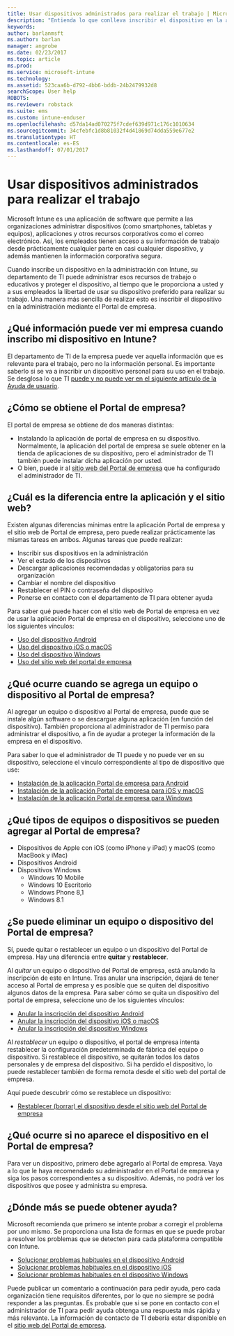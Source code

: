 ```yaml
---
title: Usar dispositivos administrados para realizar el trabajo | Microsoft Docs
description: "Entienda lo que conlleva inscribir el dispositivo en la administración con Intune."
keywords: 
author: barlanmsft
ms.author: barlan
manager: angrobe
ms.date: 02/23/2017
ms.topic: article
ms.prod: 
ms.service: microsoft-intune
ms.technology: 
ms.assetid: 523caa6b-d792-4bb6-bddb-24b2479932d8
searchScope: User help
ROBOTS: 
ms.reviewer: robstack
ms.suite: ems
ms.custom: intune-enduser
ms.openlocfilehash: d57da14ad070275f7cdef639d971c176c1010634
ms.sourcegitcommit: 34cfebfc1d8b81032f4d41869d74dda559e677e2
ms.translationtype: HT
ms.contentlocale: es-ES
ms.lasthandoff: 07/01/2017
---
```

# <a name="use-managed-devices-to-get-work-done"></a>Usar dispositivos administrados para realizar el trabajo
Microsoft Intune es una aplicación de software que permite a las organizaciones administrar dispositivos (como smartphones, tabletas y equipos), aplicaciones y otros recursos corporativos como el correo electrónico. Así, los empleados tienen acceso a su información de trabajo desde prácticamente cualquier parte en casi cualquier dispositivo, y además mantienen la información corporativa segura.

Cuando inscribe un dispositivo en la administración con Intune, su departamento de TI puede administrar esos recursos de trabajo o educativos y proteger el dispositivo, al tiempo que le proporciona a usted y a sus empleados la libertad de usar su dispositivo preferido para realizar su trabajo. Una manera más sencilla de realizar esto es inscribir el dispositivo en la administración mediante el Portal de empresa.

## <a name="what-information-can-my-company-see-when-i-enroll-my-device-in-intune"></a>¿Qué información puede ver mi empresa cuando inscribo mi dispositivo en Intune?
El departamento de TI de la empresa puede ver aquella información que es relevante para el trabajo, pero no la información personal. Es importante saberlo si se va a inscribir un dispositivo personal para su uso en el trabajo. Se desglosa lo que TI [puede y no puede ver en el siguiente artículo de la Ayuda de usuario](what-info-can-your-company-see-when-you-enroll-your-device-in-intune.md).

## <a name="how-do-i-get-the-company-portal"></a>¿Cómo se obtiene el Portal de empresa?
El portal de empresa se obtiene de dos maneras distintas:

- Instalando la aplicación de portal de empresa en su dispositivo. Normalmente, la aplicación del portal de empresa se suele obtener en la tienda de aplicaciones de su dispositivo, pero el administrador de TI también puede instalar dicha aplicación por usted.
- O bien, puede ir al [sitio web del Portal de empresa](https://portal.manage.microsoft.com) que ha configurado el administrador de TI.

## <a name="whats-the-difference-between-the-app-and-the-website"></a>¿Cuál es la diferencia entre la aplicación y el sitio web?
Existen algunas diferencias mínimas entre la aplicación Portal de empresa y el sitio web de Portal de empresa, pero puede realizar prácticamente las mismas tareas en ambos. Algunas tareas que puede realizar:

- Inscribir sus dispositivos en la administración
- Ver el estado de los dispositivos
- Descargar aplicaciones recomendadas y obligatorias para su organización
- Cambiar el nombre del dispositivo
- Restablecer el PIN o contraseña del dispositivo
- Ponerse en contacto con el departamento de TI para obtener ayuda

Para saber qué puede hacer con el sitio web de Portal de empresa en vez de usar la aplicación Portal de empresa en el dispositivo, seleccione uno de los siguientes vínculos:

- [Uso del dispositivo Android](using-your-android-device-with-intune.md)
- [Uso del dispositivo iOS o macOS](using-your-ios-or-macOS-device-with-intune.md)
- [Uso del dispositivo Windows](using-your-windows-device-with-intune.md)
- [Uso del sitio web del portal de empresa](using-the-intune-company-portal-website.md)

## <a name="what-happens-when-you-add-a-computer-or-device-to-the-company-portal"></a>¿Qué ocurre cuando se agrega un equipo o dispositivo al Portal de empresa?
Al agregar un equipo o dispositivo al Portal de empresa, puede que se instale algún software o se descargue alguna aplicación (en función del dispositivo). También proporciona al administrador de TI permiso para administrar el dispositivo, a fin de ayudar a proteger la información de la empresa en el dispositivo.

Para saber lo que el administrador de TI puede y no puede ver en su dispositivo, seleccione el vínculo correspondiente al tipo de dispositivo que use:

- [Instalación de la aplicación Portal de empresa para Android](what-happens-if-you-install-the-company-portal-app-and-enroll-your-device-in-intune-android.md)
- [Instalación de la aplicación Portal de empresa para iOS y macOS](what-happens-if-you-install-the-company-portal-app-and-enroll-your-device-in-intune-ios.md)
- [Instalación de la aplicación Portal de empresa para Windows](what-info-can-your-company-see-when-you-enroll-your-device-in-intune.md)

## <a name="what-kind-of-computers-or-devices-can-you-add-to-the-company-portal"></a>¿Qué tipos de equipos o dispositivos se pueden agregar al Portal de empresa?
-   Dispositivos de Apple con iOS (como iPhone y iPad) y macOS (como MacBook y iMac)
-   Dispositivos Android
-   Dispositivos Windows
    -   Windows 10 Mobile
    -   Windows 10 Escritorio
    -   Windows Phone 8,1
    -   Windows 8.1

## <a name="can-you-remove-a-computer-or-device-from-the-company-portal"></a>¿Se puede eliminar un equipo o dispositivo del Portal de empresa?
Sí, puede quitar o restablecer un equipo o un dispositivo del Portal de empresa. Hay una diferencia entre **quitar** y **restablecer**.

Al *quitar* un equipo o dispositivo del Portal de empresa, está anulando la inscripción de este en Intune. Tras anular una inscripción, dejará de tener acceso al Portal de empresa y es posible que se quiten del dispositivo algunos datos de la empresa. Para saber cómo se quita un dispositivo del portal de empresa, seleccione uno de los siguientes vínculos:

- [Anular la inscripción del dispositivo Android](unenroll-your-device-from-intune-android.md)
- [Anular la inscripción del dispositivo iOS o macOS](unenroll-your-device-from-intune-ios.md)
- [Anular la inscripción del dispositivo Windows](unenroll-your-device-from-intune-windows.md)

Al *restablecer* un equipo o dispositivo, el portal de empresa intenta restablecer la configuración predeterminada de fábrica del equipo o dispositivo. Si restablece el dispositivo, se quitarán todos los datos personales y de empresa del dispositivo. Si ha perdido el dispositivo, lo puede restablecer también de forma remota desde el sitio web del portal de empresa.

Aquí puede descubrir cómo se restablece un dispositivo:

- [Restablecer (borrar) el dispositivo desde el sitio web del Portal de empresa](reset-erase-your-device-cpwebsite.md)

## <a name="what-if-i-cant-see-my-device-in-the-company-portal"></a>¿Qué ocurre si no aparece el dispositivo en el Portal de empresa?
Para ver un dispositivo, primero debe agregarlo al Portal de empresa. Vaya a lo que le haya recomendado su administrador en el Portal de empresa y siga los pasos correspondientes a su dispositivo. Además, no podrá ver los dispositivos que posee y administra su empresa.

## <a name="where-else-can-i-go-for-help"></a>¿Dónde más se puede obtener ayuda?
Microsoft recomienda que primero se intente probar a corregir el problema por uno mismo. Se proporciona una lista de formas en que se puede probar a resolver los problemas que se detecten para cada plataforma compatible con Intune.

- [Solucionar problemas habituales en el dispositivo Android](troubleshoot-your-device-android.md)
- [Solucionar problemas habituales en el dispositivo iOS](troubleshoot-your-device-ios.md)
- [Solucionar problemas habituales en el dispositivo Windows](troubleshoot-your-device-windows.md)

Puede publicar un comentario a continuación para pedir ayuda, pero cada organización tiene requisitos diferentes, por lo que no siempre se podrá responder a las preguntas. Es probable que si se pone en contacto con el administrador de TI para pedir ayuda obtenga una respuesta más rápida y más relevante. La información de contacto de TI debería estar disponible en el [sitio web del Portal de empresa](https://portal.manage.microsoft.com).
